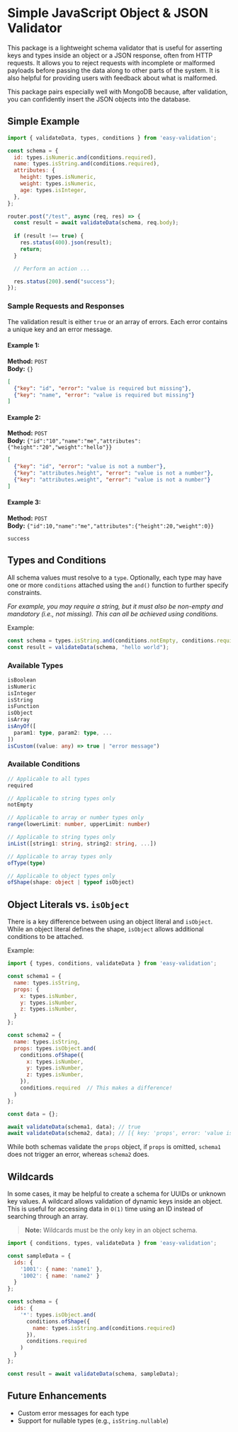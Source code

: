 # Simple JavaScript Object & JSON Validator

This package is a lightweight schema validator that is useful for asserting keys and types inside an object or a JSON response, often from HTTP requests. It allows you to reject requests with incomplete or malformed payloads before passing the data along to other parts of the system. It is also helpful for providing users with feedback about what is malformed. 

This package pairs especially well with MongoDB because, after validation, you can confidently insert the JSON objects into the database.

## Simple Example

```js
import { validateData, types, conditions } from 'easy-validation';

const schema = {
  id: types.isNumeric.and(conditions.required),
  name: types.isString.and(conditions.required),
  attributes: {
    height: types.isNumeric,
    weight: types.isNumeric,
    age: types.isInteger,
  },
};

router.post("/test", async (req, res) => {
  const result = await validateData(schema, req.body);
  
  if (result !== true) {
    res.status(400).json(result);
    return;
  }

  // Perform an action ...

  res.status(200).send("success");
});
```

### Sample Requests and Responses

The validation result is either `true` or an array of errors. Each error contains a unique key and an error message.

#### Example 1: 
**Method:** `POST`  
**Body:** `{}`

```json
[
  {"key": "id", "error": "value is required but missing"},
  {"key": "name", "error": "value is required but missing"}
]
```

#### Example 2: 
**Method:** `POST`  
**Body:** `{"id":"10","name":"me","attributes":{"height":"20","weight":"hello"}}`

```json
[
  {"key": "id", "error": "value is not a number"},
  {"key": "attributes.height", "error": "value is not a number"},
  {"key": "attributes.weight", "error": "value is not a number"}
]
```

#### Example 3: 
**Method:** `POST`  
**Body:** `{"id":10,"name":"me","attributes":{"height":20,"weight":0}}`

```
success
```

## Types and Conditions

All schema values must resolve to a `type`. Optionally, each type may have one or more `conditions` attached using the `and()` function to further specify constraints.

_For example, you may require a string, but it must also be non-empty and mandatory (i.e., not missing). This can all be achieved using conditions._

Example:

```ts
const schema = types.isString.and(conditions.notEmpty, conditions.required);
const result = validateData(schema, "hello world");
```

### Available Types

```ts
isBoolean
isNumeric
isInteger
isString
isFunction
isObject
isArray
isAnyOf([
  param1: type, param2: type, ...
])
isCustom((value: any) => true | "error message")
```

### Available Conditions

```ts
// Applicable to all types
required

// Applicable to string types only
notEmpty

// Applicable to array or number types only
range(lowerLimit: number, upperLimit: number)

// Applicable to string types only
inList([string1: string, string2: string, ...]) 

// Applicable to array types only
ofType(type)

// Applicable to object types only
ofShape(shape: object | typeof isObject)  
```

## Object Literals vs. `isObject`

There is a key difference between using an object literal and `isObject`. While an object literal defines the shape, `isObject` allows additional conditions to be attached.

Example:

```js
import { types, conditions, validateData } from 'easy-validation';

const schema1 = {
  name: types.isString,
  props: {
    x: types.isNumber,
    y: types.isNumber,
    z: types.isNumber,
  }
};

const schema2 = {
  name: types.isString,
  props: types.isObject.and(
    conditions.ofShape({
      x: types.isNumber,
      y: types.isNumber,
      z: types.isNumber,
    }),
    conditions.required  // This makes a difference!
  )
};

const data = {};

await validateData(schema1, data); // true
await validateData(schema2, data); // [{ key: 'props', error: 'value is required but missing' }]
```

While both schemas validate the `props` object, if `props` is omitted, `schema1` does not trigger an error, whereas `schema2` does.

## Wildcards

In some cases, it may be helpful to create a schema for UUIDs or unknown key values. A wildcard allows validation of dynamic keys inside an object. This is useful for accessing data in `O(1)` time using an ID instead of searching through an array.

> **Note:** Wildcards must be the only key in an object schema.

```js
import { conditions, types, validateData } from 'easy-validation';

const sampleData = {
  ids: {
    '1001': { name: 'name1' },
    '1002': { name: 'name2' }
  }
};

const schema = {
  ids: {
    '*': types.isObject.and(
      conditions.ofShape({
        name: types.isString.and(conditions.required)
      }),
      conditions.required
    )
  }
};

const result = await validateData(schema, sampleData);
```

## Future Enhancements

- Custom error messages for each type
- Support for nullable types (e.g., `isString.nullable`)

